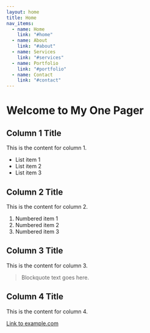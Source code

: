 ```yaml
---
layout: home
title: Home
nav_items:
  - name: Home
    link: "#home"
  - name: About
    link: "#about"
  - name: Services
    link: "#services"
  - name: Portfolio
    link: "#portfolio"
  - name: Contact
    link: "#contact"
---
```


# Welcome to My One Pager

## Column 1 Title
This is the content for column 1.

- List item 1
- List item 2
- List item 3

## Column 2 Title
This is the content for column 2.

1. Numbered item 1
2. Numbered item 2
3. Numbered item 3

## Column 3 Title
This is the content for column 3.

> Blockquote text goes here.

## Column 4 Title
This is the content for column 4.

[Link to example.com](https://example.com)